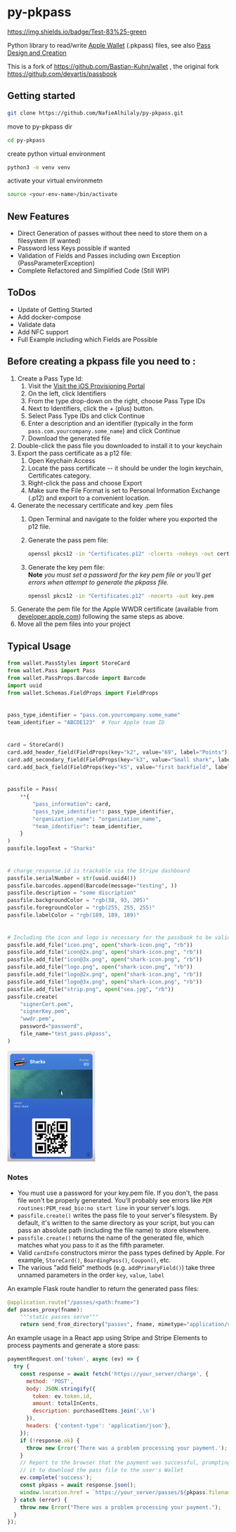 # py-pkpass

https://img.shields.io/badge/Test-83%25-green


Python library to read/write [Apple Wallet](http://developer.apple.com/library/ios/#documentation/UserExperience/Conceptual/PassKit_PG/Chapters/Introduction.html#//apple_ref/doc/uid/TP40012195-CH1-SW1) (.pkpass) files, see also [Pass Design and Creation](https://developer.apple.com/library/archive/documentation/UserExperience/Conceptual/PassKit_PG/Creating.html)

This is a fork of https://github.com/Bastian-Kuhn/wallet , the original fork https://github.com/devartis/passbook

## Getting started 
```bash
git clone https://github.com/NafieAlhilaly/py-pkpass.git
```
move to py-pkpass dir
```bash
cd py-pkpass
```

create python virtual environment
```bash
python3 -m venv venv
```

activate your virtual environmetn
```bash
source <your-env-name>/bin/activate
```


## New Features
  * Direct Generation of passes without thee need to store them on a filesystem (if wanted)
  * Password less Keys possible if wanted
  * Validation of Fields and Passes including own Exception (PassParameterException)
  * Complete Refactored and Simplified Code (Still WIP)


## ToDos
  * Update of Getting Started
  * Add docker-compose
  * Validate data
  * Add NFC support
  * Full Example including which Fields are Possible


## Before creating a pkpass file you need to :
1. Create a Pass Type Id:
    1. Visit the [Visit the iOS Provisioning Portal](https://developer.apple.com/account/resources/certificates/list)
    2. On the left, click Identifiers
    3. From the type drop-down on the right, choose Pass Type IDs
    4. Next to Identifiers, click the + (plus) button.
    5. Select Pass Type IDs and click Continue
    6. Enter a description and an identifier (typically in the form `pass.com.yourcompany.some_name`) and click Continue
    7. Download the generated file
2. Double-click the pass file you downloaded to install it to your keychain
3. Export the pass certificate as a p12 file:
    1. Open Keychain Access
    2. Locate the pass certificate -- it should be under the login keychain, Certificates category.
    3. Right-click the pass and choose Export
    4. Make sure the File Format is set to Personal Information Exchange (.p12) and export to a convenient location.
4. Generate the necessary certificate and key .pem files
    1. Open Terminal and navigate to the folder where you exported the p12 file.
    2. Generate the pass pem file:

       ```sh
       openssl pkcs12 -in "Certificates.p12" -clcerts -nokeys -out certificate.pem
       ```
    3. Generate the key pem file:<br/>**Note** *you must set a password for the key pem file or you'll get errors when attempt to generate the pkpass file.*

       ```sh
       openssl pkcs12 -in "Certificates.p12" -nocerts -out key.pem
       ```
5. Generate the pem file for the Apple WWDR certificate (available from [developer.apple.com](http://developer.apple.com/certificationauthority/AppleWWDRCA.cer)) following the same steps as above.
6. Move all the pem files into your project


## Typical Usage

```python
from wallet.PassStyles import StoreCard
from wallet.Pass import Pass
from wallet.PassProps.Barcode import Barcode
import uuid
from wallet.Schemas.FieldProps import FieldProps


pass_type_identifier = "pass.com.yourcompany.some_name"
team_identifier = "ABCDE123"  # Your Apple team ID


card = StoreCard()
card.add_header_field(FieldProps(key="k2", value="69", label="Points"))
card.add_secondary_field(FieldProps(key="k3", value="Small shark", label="Level"))
card.add_back_field(FieldProps(key="k5", value="first backfield", label="bf1"))


passfile = Pass(
    **{
        "pass_information": card,
        "pass_type_identifier": pass_type_identifier,
        "organization_name": "organization_name",
        "team_identifier": team_identifier,
    }
)
passfile.logoText = "Sharks"


# charge_response.id is trackable via the Stripe dashboard
passfile.serialNumber = str(uuid.uuid4())
passfile.barcodes.append(Barcode(message="testing", ))
passfile.description = "some discription"
passfile.backgroundColor = "rgb(38, 93, 205)"
passfile.foregroundColor = "rgb(255, 255, 255)"
passfile.labelColor = "rgb(189, 189, 189)"


# Including the icon and logo is necessary for the passbook to be valid.
passfile.add_file("icon.png", open("shark-icon.png", "rb"))
passfile.add_file("icon@2x.png", open("shark-icon.png", "rb"))
passfile.add_file("icon@3x.png", open("shark-icon.png", "rb"))
passfile.add_file("logo.png", open("shark-icon.png", "rb"))
passfile.add_file("logo@2x.png", open("shark-icon.png", "rb"))
passfile.add_file("logo@3x.png", open("shark-icon.png", "rb"))
passfile.add_file("strip.png", open("sea.jpg", "rb"))
passfile.create(
    "signerCert.pem",
    "signerKey.pem",
    "wwdr.pem",
    password="password",
    file_name="test_pass.pkpass",
)
```
<img src="https://github.com/NafieAlhilaly/py-pkpass/blob/develop/Screenshot/pass_screenshot.png" alt="drawing" style="width:200px;"/>

### Notes

* You must use a password for your key.pem file. If you don't, the pass file won't be properly generated. You'll probably see errors like `PEM routines:PEM_read_bio:no start line` in your server's logs.
* `passfile.create()` writes the pass file to your server's filesystem. By default, it's written to the same directory as your script, but you can pass an absolute path (including the file name) to store elsewhere.
* `passfile.create()` returns the name of the generated file, which matches what you pass to it as the fifth parameter.
* Valid `cardInfo` constructors mirror the pass types defined by Apple. For example, `StoreCard()`, `BoardingPass()`, `Coupon()`, etc.
* The various "add field" methods (e.g. `addPrimaryField()`) take three unnamed parameters in the order `key`, `value`, `label`

An example Flask route handler to return the generated pass files:

```python
@application.route("/passes/<path:fname>")
def passes_proxy(fname):
    """static passes serve"""
    return send_from_directory("passes", fname, mimetype="application/vnd.apple.pkpass")
```

An example usage in a React app using Stripe and Stripe Elements to process payments and generate a store pass:

```javascript
paymentRequest.on('token', async (ev) => {
  try {
    const response = await fetch('https://your_server/charge', {
      method: 'POST',
      body: JSON.stringify({
        token: ev.token.id,
        amount: totalInCents,
        description: purchasedItems.join(',\n')
      }),
      headers: {'content-type': 'application/json'},
    });
    if (!response.ok) {
      throw new Error('There was a problem processing your payment.');
    }
    // Report to the browser that the payment was successful, prompting
    // it to download the pass file to the user's Wallet
    ev.complete('success');
    const pkpass = await response.json();
    window.location.href = `https://your_server/passes/${pkpass.filename}`;
  } catch (error) {
    throw new Error("There was a problem processing your payment.");
  }
});
```